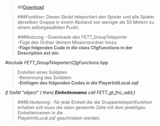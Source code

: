

> ##[Download](FETT_GroupTeleporter.rar)
 
>###Funktion:
>Dieses Skript teleportiert den Spieler und alle Spieler derselben Gruppe in einem Abstand von weniger als 50 Metern zu einem selbstgewählten Punkt.
>
>###Nutzung:
>-Downloade den FETT_GroupTeleporter   
>-Füge den Ordner deinem Missionsordner hinzu:<br>
><b>-Füge folgenden Code in die class CfgFunctions in der Description.ext ein:  </b>  <br>

*#include FETT_GroupTeleporter\CfgFunctions.hpp*
>
>Erstellen eines Soldaten      <br>
>-Benennung des Soldaten         <br>
<b>-Einfügen des folgenden Codes in die PlayerInitLocal.sqf   </b>


<i> if !(isNil "object" ) then{
<b>Einheitenname</b> call FETT_gt_fnc_add;}</i>

>###Erläuterung:
-für jede Einheit die die Gruppenteleportfunktion erhalten soll muss die oben genannte Zeile mit dem jeweiligen Einheitennamen in die<br> PlayerInitLocal.sqf geschrieben werden.        
